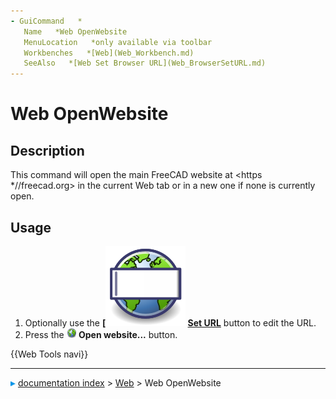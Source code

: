 ```yaml
---
- GuiCommand   *
   Name   *Web OpenWebsite
   MenuLocation   *only available via toolbar
   Workbenches   *[Web](Web_Workbench.md)
   SeeAlso   *[Web Set Browser URL](Web_BrowserSetURL.md)
---
```


# Web OpenWebsite

## Description

This command will open the main FreeCAD website at <https   *//freecad.org> in the current Web tab or in a new one if none is currently open.

## Usage

1.  Optionally use the **[<img src=images/Web_web-set-url.svg style="width   *16px"> [Set URL](Web_BrowserSetURL.md)** button to edit the URL.
2.  Press the **<img src="images/Web_web-browser.svg" width=16px> Open website...** button.




 {{Web Tools navi}}



---
![](images/Right_arrow.png) [documentation index](../README.md) > [Web](Web_Workbench.md) > Web OpenWebsite
